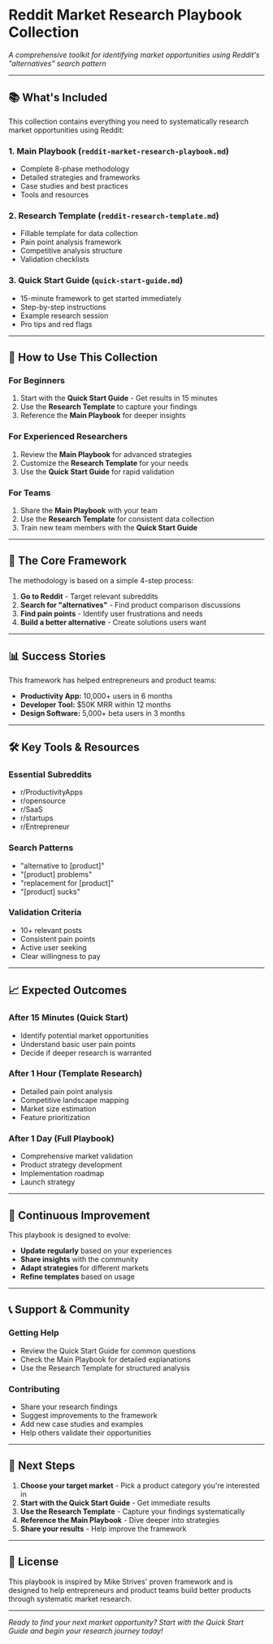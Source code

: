 # Reddit Market Research Playbook Collection

*A comprehensive toolkit for identifying market opportunities using Reddit's "alternatives" search pattern*

---

## 📚 What's Included

This collection contains everything you need to systematically research market opportunities using Reddit:

### 1. **Main Playbook** (`reddit-market-research-playbook.md`)
- Complete 8-phase methodology
- Detailed strategies and frameworks
- Case studies and best practices
- Tools and resources

### 2. **Research Template** (`reddit-research-template.md`)
- Fillable template for data collection
- Pain point analysis framework
- Competitive analysis structure
- Validation checklists

### 3. **Quick Start Guide** (`quick-start-guide.md`)
- 15-minute framework to get started immediately
- Step-by-step instructions
- Example research session
- Pro tips and red flags

---

## 🚀 How to Use This Collection

### For Beginners
1. Start with the **Quick Start Guide** - Get results in 15 minutes
2. Use the **Research Template** to capture your findings
3. Reference the **Main Playbook** for deeper insights

### For Experienced Researchers
1. Review the **Main Playbook** for advanced strategies
2. Customize the **Research Template** for your needs
3. Use the **Quick Start Guide** for rapid validation

### For Teams
1. Share the **Main Playbook** with your team
2. Use the **Research Template** for consistent data collection
3. Train new team members with the **Quick Start Guide**

---

## 🎯 The Core Framework

The methodology is based on a simple 4-step process:

1. **Go to Reddit** - Target relevant subreddits
2. **Search for "alternatives"** - Find product comparison discussions
3. **Find pain points** - Identify user frustrations and needs
4. **Build a better alternative** - Create solutions users want

---

## 📊 Success Stories

This framework has helped entrepreneurs and product teams:

- **Productivity App:** 10,000+ users in 6 months
- **Developer Tool:** $50K MRR within 12 months
- **Design Software:** 5,000+ beta users in 3 months

---

## 🛠️ Key Tools & Resources

### Essential Subreddits
- r/ProductivityApps
- r/opensource
- r/SaaS
- r/startups
- r/Entrepreneur

### Search Patterns
- "alternative to [product]"
- "[product] problems"
- "replacement for [product]"
- "[product] sucks"

### Validation Criteria
- 10+ relevant posts
- Consistent pain points
- Active user seeking
- Clear willingness to pay

---

## 📈 Expected Outcomes

### After 15 Minutes (Quick Start)
- Identify potential market opportunities
- Understand basic user pain points
- Decide if deeper research is warranted

### After 1 Hour (Template Research)
- Detailed pain point analysis
- Competitive landscape mapping
- Market size estimation
- Feature prioritization

### After 1 Day (Full Playbook)
- Comprehensive market validation
- Product strategy development
- Implementation roadmap
- Launch strategy

---

## 🔄 Continuous Improvement

This playbook is designed to evolve:

- **Update regularly** based on your experiences
- **Share insights** with the community
- **Adapt strategies** for different markets
- **Refine templates** based on usage

---

## 📞 Support & Community

### Getting Help
- Review the Quick Start Guide for common questions
- Check the Main Playbook for detailed explanations
- Use the Research Template for structured analysis

### Contributing
- Share your research findings
- Suggest improvements to the framework
- Add new case studies and examples
- Help others validate their opportunities

---

## 🎯 Next Steps

1. **Choose your target market** - Pick a product category you're interested in
2. **Start with the Quick Start Guide** - Get immediate results
3. **Use the Research Template** - Capture your findings systematically
4. **Reference the Main Playbook** - Dive deeper into strategies
5. **Share your results** - Help improve the framework

---

## 📝 License

This playbook is inspired by Mike Strives' proven framework and is designed to help entrepreneurs and product teams build better products through systematic market research.

---

*Ready to find your next market opportunity? Start with the Quick Start Guide and begin your research journey today!* 